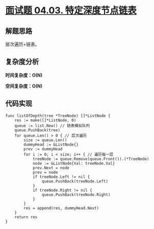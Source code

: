 # [面试题 04.03. 特定深度节点链表](https://leetcode-cn.com/problems/list-of-depth-lcci/)

## 解题思路

层次遍历+链表。

## 复杂度分析

**时间复杂度：O(N)**

**空间复杂度：O(N)** 

## 代码实现

```golang
func listOfDepth(tree *TreeNode) []*ListNode {
	res := make([]*ListNode, 0)
	queue := list.New() // 链表模拟队列
	queue.PushBack(tree)
	for queue.Len() > 0 { // 层次遍历
		size := queue.Len()
		dummyHead := &ListNode{}
		prev := dummyHead
		for i := 0; i < size; i++ { // 遍历每一层
			treeNode := queue.Remove(queue.Front()).(*TreeNode)
			node := &ListNode{Val: treeNode.Val}
			prev.Next = node
			prev = node
			if treeNode.Left != nil {
				queue.PushBack(treeNode.Left)
			}
			if treeNode.Right != nil {
				queue.PushBack(treeNode.Right)
			}
		}
		res = append(res, dummyHead.Next)
	}
	return res
}
```